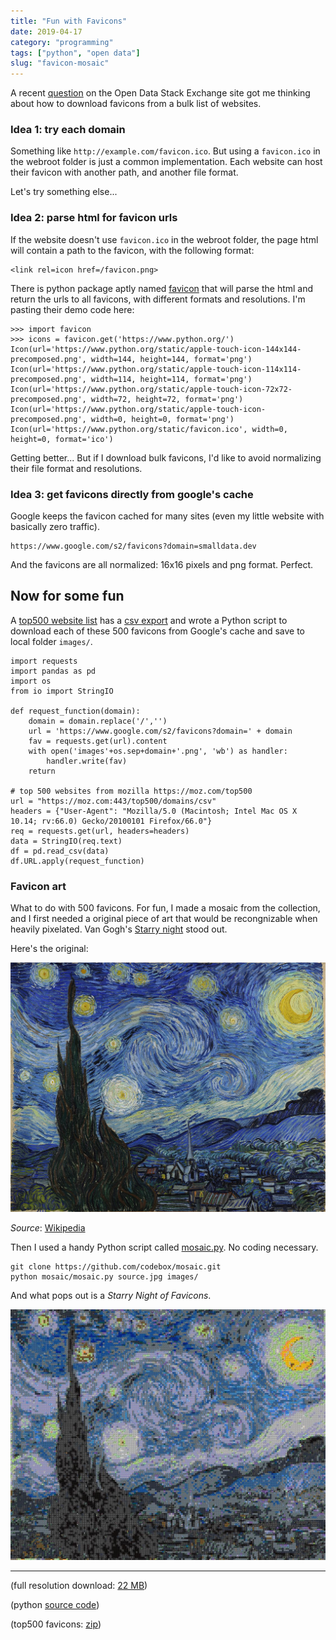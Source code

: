 ```yaml
---
title: "Fun with Favicons"
date: 2019-04-17
category: "programming"
tags: ["python", "open data"]
slug: "favicon-mosaic"
---
```


A recent [question](https://opendata.stackexchange.com/q/14007/1511) on the Open Data Stack Exchange site got me thinking about how to download favicons from a bulk list of websites.

### Idea 1: try each domain

Something like `http://example.com/favicon.ico`. But using a `favicon.ico` in the webroot folder is just a common implementation. Each website can host their favicon with another path, and another file format.

Let's try something else...

### Idea 2: parse html for favicon urls
If the website doesn't use `favicon.ico` in the webroot folder, the page html will contain a path to the favicon, with the following format:

    <link rel=icon href=/favicon.png>

There is python package aptly named [favicon](https://github.com/scottwernervt/favicon) that will parse the html and return the urls to all favicons, with different formats and resolutions. I'm pasting their demo code here:

```
>>> import favicon
>>> icons = favicon.get('https://www.python.org/')
Icon(url='https://www.python.org/static/apple-touch-icon-144x144-precomposed.png', width=144, height=144, format='png')
Icon(url='https://www.python.org/static/apple-touch-icon-114x114-precomposed.png', width=114, height=114, format='png')
Icon(url='https://www.python.org/static/apple-touch-icon-72x72-precomposed.png', width=72, height=72, format='png')
Icon(url='https://www.python.org/static/apple-touch-icon-precomposed.png', width=0, height=0, format='png')
Icon(url='https://www.python.org/static/favicon.ico', width=0, height=0, format='ico')
```

Getting better... But if I download bulk favicons, I'd like to avoid normalizing their file format and resolutions.

### Idea 3: get favicons directly from google's cache

Google keeps the favicon cached for many sites (even my little website with basically zero traffic).

    https://www.google.com/s2/favicons?domain=smalldata.dev

And the favicons are all normalized: 16x16 pixels and png format. Perfect.

## Now for some fun

A [top500 website list](https://moz.com/top500) has a [csv export](https://moz.com/top500/domains/csv) and wrote a Python script to download each of these 500 favicons from Google's cache and save to local folder `images/`.

```
import requests
import pandas as pd
import os
from io import StringIO

def request_function(domain):
	domain = domain.replace('/','')
	url = 'https://www.google.com/s2/favicons?domain=' + domain
	fav = requests.get(url).content
	with open('images'+os.sep+domain+'.png', 'wb') as handler:
		handler.write(fav)
	return

# top 500 websites from mozilla https://moz.com/top500
url = "https://moz.com:443/top500/domains/csv"
headers = {"User-Agent": "Mozilla/5.0 (Macintosh; Intel Mac OS X 10.14; rv:66.0) Gecko/20100101 Firefox/66.0"}
req = requests.get(url, headers=headers)
data = StringIO(req.text)
df = pd.read_csv(data)
df.URL.apply(request_function)
```

### Favicon art

What to do with 500 favicons. For fun, I made a mosaic from the collection, and I first needed a original piece of art that would be recongnizable when heavily pixelated. Van Gogh's [Starry night](https://en.wikipedia.org/wiki/The_Starry_Night) stood out.

Here's the original:

![Starry Night](/images/1137px-Van_Gogh_-_Starry_Night_-_Google_Art_Project.jpg)

*Source*: [Wikipedia](https://en.wikipedia.org/wiki/The_Starry_Night#/media/File:Van_Gogh_-_Starry_Night_-_Google_Art_Project.jpg)

Then I used a handy Python script called [mosaic.py](https://github.com/codebox/mosaic). No coding necessary.

    git clone https://github.com/codebox/mosaic.git
    python mosaic/mosaic.py source.jpg images/

And what pops out is a *Starry Night of Favicons*.

![Favicon Starry Night](/images/mosaic.jpeg)

---------

(full resolution download: [22 MB](/images/mosaic_full.jpeg))

(python [source code](https://gist.github.com/philshem/e59388197fd9ddb7dcdb8098f9f0aaf2))

(top500 favicons: [zip](/images/top500_favicons.zip))
